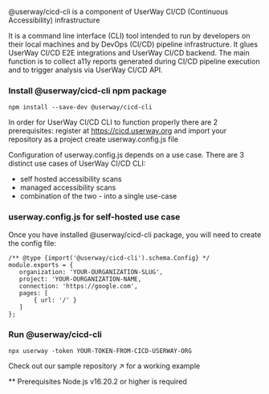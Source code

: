 @userway/cicd-cli is a component of UserWay CI/CD (Continuous Accessibility) infrastructure

It is a command line interface (CLI) tool intended to run by developers on their local machines and by DevOps (CI/CD) pipeline infrastructure.  It glues UserWay CI/CD E2E integrations and UserWay CI/CD backend. The main function is to collect a11y reports generated during CI/CD pipeline execution and to trigger analysis via UserWay CI/CD API.

### Install @userway/cicd-cli npm package

```
npm install --save-dev @userway/cicd-cli
```


In order for  UserWay CI/CD CLI  to function properly there are 2 prerequisites:
register at https://cicd.userway.org and import your repository as a project
create userway.config.js file

Configuration of userway.config.js depends on a use case. There are 3 distinct use cases of UserWay CI/CD CLI:
- self hosted accessibility scans
- managed accessibility scans
- combination of the two - into a single use-case

### userway.config.js for self-hosted use case

Once you have installed @userway/cicd-cli package, you will need to create the config file:

```
/** @type {import('@userway/cicd-cli').schema.Config} */
module.exports = {
   organization: 'YOUR-OURGANIZATION-SLUG',
   project: 'YOUR-OURGANIZATION-NAME,
   connection: 'https://google.com',
   pages: [
       { url: '/' }
   ]
};
```

### Run @userway/cicd-cli
```
npx userway -token YOUR-TOKEN-FROM-CICD-USERWAY-ORG
```

Check out our sample repository ↗ for a working example

** Prerequisites
Node.js v16.20.2 or higher is required